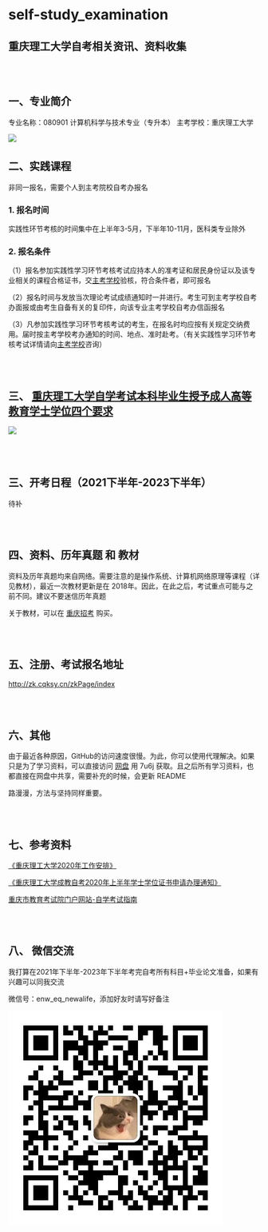# self-study_examination

## 重庆理工大学自考相关资讯、资料收集

<br />
<br />

## 一、专业简介

专业名称：080901 计算机科学与技术专业（专升本） 
主考学校：重庆理工大学

![](https://cdn.nlark.com/yuque/0/2021/png/12543709/1622714152372-0134f7c3-701f-4d78-9a36-8b5c5de0c0cd.png?x-oss-process=image%2Fresize%2Cw_1416)

## 二、实践课程

非同一报名，需要个人到主考院校自考办报名



### 1. 报名时间

实践性环节考核的时间集中在上半年3-5月，下半年10-11月，医科类专业除外



### 2. 报名条件

（1）报名参加实践性学习环节考核考试应持本人的准考证和居民身份证以及该专业相关的课程合格证书，交[主考学校](https://www.cqksy.cn/site/zk/bkzn/zhukao/主考学校名录.htm)验核，符合条件者，即可报名

（2）报名时间与发放当次理论考试成绩通知时一并进行。考生可到主考学校自考办面报或由考生自备有关的复印件，向该专业主考学校自考办信函报名

（3）凡参加实践性学习环节考核考试的考生，在报名时均应按有关规定交纳费用。届时按主考学校考办通知的时间、地点、准时赴考。（有关实践性学习环节考核考试详情请向[主考学校](https://www.cqksy.cn/site/zk/bkzn/zhukao/主考学校名录.htm)咨询）

<br />
<br />



## 三、 [重庆理工大学自学考试本科毕业生授予成人高等教育学士学位四个要求](https://cj.cqut.edu.cn/info/1024/1475.htm)

![](https://cj.cqut.edu.cn/__local/1/40/F0/D65E5F83D9FC6BF2B50D8973A67_066B521E_21DFD.png)

<br />

<br />



## 三、开考日程（2021下半年-2023下半年）

待补


<br />
<br />

##  四、资料、历年真题 和 教材

资料及历年真题均来自网络。需要注意的是操作系统、计算机网络原理等课程（详见教材），最近一次教材更新是在 2018年。因此，在此之后，考试重点可能与之前不同。建议不要迷信历年真题  

关于教材，可以在 [重庆招考](https://shop70926379.taobao.com/) 购买。

<br />
<br />



## 五、注册、考试报名地址

http://zk.cqksy.cn/zkPage/index

<br>

<br>



## 六、其他

由于最近各种原因，GitHub的访问速度很慢。为此，你可以使用代理解决。如果只是为了学习资料，可以直接访问 [网盘](https://pan.baidu.com/s/1x6NBQeUuHGvyrQkd7wXnZw ) 用 7u6j 获取。且之后所有学习资料，也都直接在网盘中共享，需要补充的时候，会更新 README

路漫漫，方法与坚持同样重要。

<br />
<br />



## 七、参考资料

[《重庆理工大学2020年工作安排》](https://cj.cqut.edu.cn/info/1024/1344.htm)

[《重庆理工大学成教自考2020年上半年学士学位证书申请办理通知》](https://cj.cqut.edu.cn/info/1021/1385.htm)

[重庆市教育考试院门户网站-自学考试指南](https://www.cqksy.cn/site/zkList.jsp?ClassID=100)  



<br />
<br />



## 八、 微信交流

我打算在2021年下半年-2023年下半年考完自考所有科目+毕业论文准备，如果有兴趣可以同我交流



微信号：enw_eq_newalife，添加好友时请写好备注



![](README.assets/wechat.png)